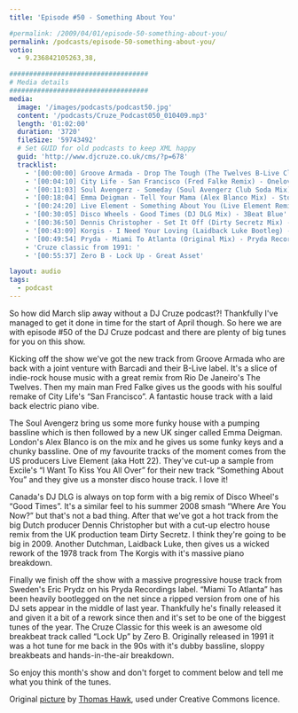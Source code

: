 ```yaml
---
title: 'Episode #50 - Something About You'

#permalink: /2009/04/01/episode-50-something-about-you/
permalink: /podcasts/episode-50-something-about-you/
votio:
  - 9.236842105263,38,

###################################
# Media details
###################################
media:
  image: '/images/podcasts/podcast50.jpg'
  content: '/podcasts/Cruze_Podcast050_010409.mp3'
  length: '01:02:00'
  duration: '3720'
  fileSize: '59743492'
  # Set GUID for old podcasts to keep XML happy
  guid: 'http://www.djcruze.co.uk/cms/?p=678'
  tracklist:
    - '[00:00:00] Groove Armada - Drop The Tough (The Twelves B-Live Club Remix) - B-Live'
    - '[00:04:10] City Life - San Francisco (Fred Falke Remix) - Onelove'
    - '[00:11:03] Soul Avengerz - Someday (Soul Avengerz Club Soda Mix) - Soda Records'
    - '[00:18:04] Emma Deigman - Tell Your Mama (Alex Blanco Mix) - Storm Records'
    - '[00:24:20] Live Element - Something About You (Live Element Remix) - Gossip Records'
    - '[00:30:05] Disco Wheels - Good Times (DJ DLG Mix) - 3Beat Blue'
    - '[00:36:50] Dennis Christopher - Set It Off (Dirty Secretz Mix) - Spinnin Records'
    - '[00:43:09] Korgis - I Need Your Loving (Laidback Luke Bootleg) - White'
    - '[00:49:54] Pryda - Miami To Atlanta (Original Mix) - Pryda Recordings'
    - 'Cruze classic from 1991: '
    - '[00:55:37] Zero B - Lock Up - Great Asset'

layout: audio
tags:
  - podcast
---
```


So how did March slip away without a DJ Cruze podcast?! Thankfully I've managed to get it done in time for the start of April though. So here we are with episode #50 of the DJ Cruze podcast and there are plenty of big tunes for you on this show.

Kicking off the show we've got the new track from Groove Armada who are back with a joint venture with Barcadi and their B-Live label. It's a slice of indie-rock house music with a great remix from Rio De Janeiro's The Twelves. Then my main man Fred Falke gives us the goods with his soulful remake of City Life's &#8220;San Francisco&#8221;. A fantastic house track with a laid back electric piano vibe.

The Soul Avengerz bring us some more funky house with a pumping bassline which is then followed by a new UK singer called Emma Deigman. London's Alex Blanco is on the mix and he gives us some funky keys and a chunky bassline. One of my favourite tracks of the moment comes from the US producers Live Element (aka Hott 22). They've cut-up a sample from Excile's &#8220;I Want To Kiss You All Over&#8221; for their new track &#8220;Something About You&#8221; and they give us a monster disco house track. I love it!

Canada's DJ DLG is always on top form with a big remix of Disco Wheel's &#8220;Good Times&#8221;. It's a similar feel to his summer 2008 smash &#8220;Where Are You Now?&#8221; but that's not a bad thing. After that we've got a hot track from the big Dutch producer Dennis Christopher but with a cut-up electro house remix from the UK production team Dirty Secretz. I think they're going to be big in 2009. Another Dutchman, Laidback Luke, then gives us a wicked rework of the 1978 track from The Korgis with it's massive piano breakdown.

Finally we finish off the show with a massive progressive house track from Sweden's Eric Prydz on his Pryda Recordings label. &#8220;Miami To Atlanta&#8221; has been heavily bootlegged on the net since a ripped version from one of his DJ sets appear in the middle of last year. Thankfully he's finally released it and given it a bit of a rework since then and it's set to be one of the biggest tunes of the year. The Cruze Classic for this week is an awesome old breakbeat track called &#8220;Lock Up&#8221; by Zero B. Originally released in 1991 it was a hot tune for me back in the 90s with it's dubby bassline, sloppy breakbeats and hands-in-the-air breakdown.

So enjoy this month's show and don't forget to comment below and tell me what you think of the tunes.

Original [picture][4] by [Thomas Hawk][5], used under Creative Commons licence.

[1]: http://www.djcruze.co.uk/cms/wp-content/uploads/2009/03/podcast50.jpg
[2]: http://www.djcruze.co.uk/cms/wp-content/DownloadButton.gif
[3]: http://www.djcruzeaudio.co.uk/podcasts/Cruze_Podcast050_010409.mp3
[4]: http://www.flickr.com/photos/thomashawk/3302621776/
[5]: http://www.flickr.com/photos/thomashawk/
